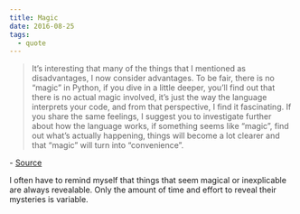 ```yaml
---
title: Magic
date: 2016-08-25
tags:
  - quote
---
```


> It’s interesting that many of the things that I mentioned as disadvantages, I now consider advantages. To be fair, there is no “magic” in Python, if you dive in a little deeper, you’ll find out that there is no actual magic involved, it’s just the way the language interprets your code, and from that perspective, I find it fascinating. If you share the same feelings, I suggest you to investigate further about how the language works, if something seems like “magic”, find out what’s actually happening, things will become a lot clearer and that “magic” will turn into “convenience”.

\- [Source](https://iluxonchik.github.io/why-you-should-learn-python/)

I often have to remind myself that things that seem magical or inexplicable
are always revealable. Only the amount of time and effort to reveal their
mysteries is variable.
